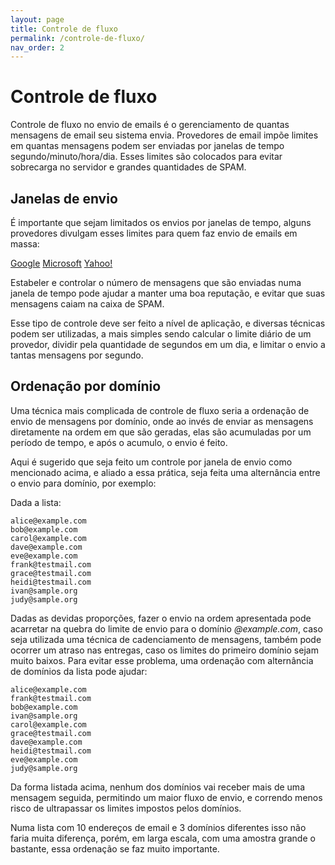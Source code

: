```yaml
---
layout: page
title: Controle de fluxo
permalink: /controle-de-fluxo/
nav_order: 2
---
```


# Controle de fluxo

Controle de fluxo no envio de emails é o gerenciamento de quantas mensagens de email seu sistema envia. Provedores de email impõe limites em quantas mensagens podem ser enviadas por janelas de tempo segundo/minuto/hora/dia. Esses limites são colocados para evitar sobrecarga no servidor e grandes quantidades de SPAM.

## Janelas de envio

É importante que sejam limitados os envios por janelas de tempo, alguns provedores divulgam esses limites para quem faz envio de emails em massa:

[Google](https://blog.google/products/gmail/gmail-security-authentication-spam-protection/)
[Microsoft](https://techcommunity.microsoft.com/blog/microsoftdefenderforoffice365blog/strengthening-email-ecosystem-outlook%E2%80%99s-new-requirements-for-high%E2%80%90volume-senders/4399730)
[Yahoo!](https://senders.yahooinc.com/best-practices/)

Estabeler e controlar o número de mensagens que são enviadas numa janela de tempo pode ajudar a manter uma boa reputação, e evitar que suas mensagens caiam na caixa de SPAM.

Esse tipo de controle deve ser feito a nível de aplicação, e diversas técnicas podem ser utilizadas, a mais simples sendo calcular o limite diário de um provedor, dividir pela quantidade de segundos em um dia, e limitar o envio a tantas mensagens por segundo.

## Ordenação por domínio

Uma técnica mais complicada de controle de fluxo seria a ordenação de envio de mensagens por domínio, onde ao invés de enviar as mensagens diretamente na ordem em que são geradas, elas são acumuladas por um período de tempo, e após o acumulo, o envio é feito.

Aqui é sugerido que seja feito um controle por janela de envio como mencionado acima, e aliado a essa prática, seja feita uma alternância entre o envio para domínio, por exemplo:

Dada a lista:

```
alice@example.com
bob@example.com
carol@example.com
dave@example.com
eve@example.com
frank@testmail.com
grace@testmail.com
heidi@testmail.com
ivan@sample.org
judy@sample.org
```

Dadas as devidas proporções, fazer o envio na ordem apresentada pode acarretar na quebra do limite de envio para o domínio *@example.com*, caso seja utilizada uma técnica de cadenciamento de mensagens, também pode ocorrer um atraso nas entregas, caso os limites do primeiro domínio sejam muito baixos.
Para evitar esse problema, uma ordenação com alternância de domínios da lista pode ajudar:

```
alice@example.com
frank@testmail.com
bob@example.com
ivan@sample.org
carol@example.com
grace@testmail.com
dave@example.com
heidi@testmail.com
eve@example.com
judy@sample.org
```

Da forma listada acima, nenhum dos domínios vai receber mais de uma mensagem seguida, permitindo um maior fluxo de envio, e correndo menos risco de ultrapassar os limites impostos pelos domínios.

Numa lista com 10 endereços de email e 3 domínios diferentes isso não faria muita diferença, porém, em larga escala, com uma amostra grande o bastante, essa ordenação se faz muito importante.
